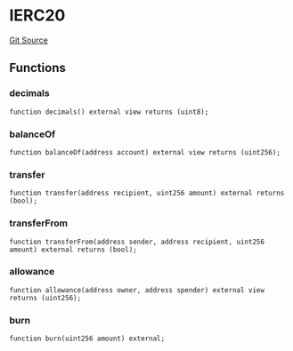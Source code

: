 # IERC20
[Git Source](https://github.com/RealFevr/realfevr-nfts-bridge/blob/087f6b3facb11b27f9b780abe00b57b13e133579/src\ERC20BridgeImpl.sol)


## Functions
### decimals


```solidity
function decimals() external view returns (uint8);
```

### balanceOf


```solidity
function balanceOf(address account) external view returns (uint256);
```

### transfer


```solidity
function transfer(address recipient, uint256 amount) external returns (bool);
```

### transferFrom


```solidity
function transferFrom(address sender, address recipient, uint256 amount) external returns (bool);
```

### allowance


```solidity
function allowance(address owner, address spender) external view returns (uint256);
```

### burn


```solidity
function burn(uint256 amount) external;
```

